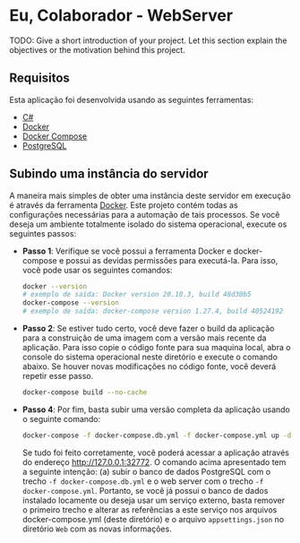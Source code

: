 
# Eu, Colaborador - WebServer

TODO: Give a short introduction of your project. Let this section explain the objectives or the motivation behind this project.

## Requisitos

Esta aplicação foi desenvolvida usando as seguintes ferramentas:

 - [C#](https://docs.microsoft.com/pt-br/dotnet/csharp)
 - [Docker](https://www.docker.com)
 - [Docker Compose](https://docs.docker.com/compose)
 - [PostgreSQL](https://www.postgresql.org)

## Subindo uma instância do servidor

A maneira mais simples de obter uma instância deste servidor em execução é através da ferramenta [Docker](https://www.docker.com).  Este projeto contém todas as configurações necessárias para a automação de tais processos. Se você deseja um ambiente totalmente isolado do sistema operacional, execute os seguintes passos:

 - **Passo 1**: Verifique se você possui a ferramenta Docker e docker-compose e possui as devidas permissões para executá-la. Para isso, você pode usar os seguintes comandos:
 
	 ```bash
	 docker --version
	 # exemplo de saída: Docker version 20.10.3, build 48d30b5
	 docker-compose --version
	 # exemplo de saída: docker-compose version 1.27.4, build 40524192
	 ```
		
 - **Passo 2**: Se estiver tudo certo, você deve fazer o build da aplicação para a construição de uma imagem com a versão mais recente da aplicação. Para isso copie o código fonte para sua maquina local, abra o console do sistema operacional neste diretório e execute o comando abaixo. Se houver novas modificações no código fonte, você deverá repetir esse passo.
 
	```bash
	docker-compose build --no-cache
	```

 - **Passo 4**: Por fim, basta subir uma versão completa da aplicação usando o seguinte comando:

	```bash
	docker-compose -f docker-compose.db.yml -f docker-compose.yml up -d
	```
	
	Se tudo foi feito corretamente, você poderá acessar a aplicação através do endereço http://127.0.0.1:32772. 
	O comando acima apresentado tem a seguinte intenção: (a) subir o banco de dados PostgreSQL com o trecho `-f docker-compose.db.yml` e o web server com o trecho `-f docker-compose.yml`.  Portanto, se você já possui o banco de dados instalado locamente ou deseja usar um serviço externo, basta remover o primeiro trecho e alterar as referências a este serviço nos arquivos docker-compose.yml (deste diretório) e o arquivo `appsettings.json` no diretório `Web` com as novas informações.
